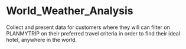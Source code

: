 # World_Weather_Analysis
Collect and present data for customers where they will can filter on PLANMYTRIP on their preferred travel criteria in order to find their ideal hotel, anywhere in the world.
